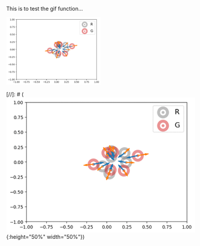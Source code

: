 This is to test the gif function...

<img src="../Figures/0_mmd_d_att.gif" alt="alt text" width="50%" height="50%">

[//]: # (![](../Figures/0_mmd_d_att.gif){:height="50%" width="50%"})

